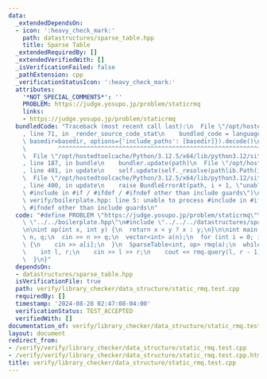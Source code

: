 ```yaml
---
data:
  _extendedDependsOn:
  - icon: ':heavy_check_mark:'
    path: datastructures/sparse_table.hpp
    title: Sparse Table
  _extendedRequiredBy: []
  _extendedVerifiedWith: []
  _isVerificationFailed: false
  _pathExtension: cpp
  _verificationStatusIcon: ':heavy_check_mark:'
  attributes:
    '*NOT_SPECIAL_COMMENTS*': ''
    PROBLEM: https://judge.yosupo.jp/problem/staticrmq
    links:
    - https://judge.yosupo.jp/problem/staticrmq
  bundledCode: "Traceback (most recent call last):\n  File \"/opt/hostedtoolcache/Python/3.12.5/x64/lib/python3.12/site-packages/onlinejudge_verify/documentation/build.py\"\
    , line 71, in _render_source_code_stat\n    bundled_code = language.bundle(stat.path,\
    \ basedir=basedir, options={'include_paths': [basedir]}).decode()\n          \
    \         ^^^^^^^^^^^^^^^^^^^^^^^^^^^^^^^^^^^^^^^^^^^^^^^^^^^^^^^^^^^^^^^^^^^^^^^^^^^^^^^^^\n\
    \  File \"/opt/hostedtoolcache/Python/3.12.5/x64/lib/python3.12/site-packages/onlinejudge_verify/languages/cplusplus.py\"\
    , line 187, in bundle\n    bundler.update(path)\n  File \"/opt/hostedtoolcache/Python/3.12.5/x64/lib/python3.12/site-packages/onlinejudge_verify/languages/cplusplus_bundle.py\"\
    , line 401, in update\n    self.update(self._resolve(pathlib.Path(included), included_from=path))\n\
    \  File \"/opt/hostedtoolcache/Python/3.12.5/x64/lib/python3.12/site-packages/onlinejudge_verify/languages/cplusplus_bundle.py\"\
    , line 400, in update\n    raise BundleErrorAt(path, i + 1, \"unable to process\
    \ #include in #if / #ifdef / #ifndef other than include guards\")\nonlinejudge_verify.languages.cplusplus_bundle.BundleErrorAt:\
    \ verify/boilerplate.hpp: line 5: unable to process #include in #if / #ifdef /\
    \ #ifndef other than include guards\n"
  code: "#define PROBLEM \"https://judge.yosupo.jp/problem/staticrmq\"\n\n#include\
    \ \"../../boilerplate.hpp\"\n#include \"../../../datastructures/sparse_table.hpp\"\
    \n\nint op(int x, int y) {\n  return x < y ? x : y;\n}\n\nint main() {\n  int\
    \ n, q;\n  cin >> n >> q;\n  vector<int> a(n);\n  for (int i = 0; i < n; i++)\
    \ {\n    cin >> a[i];\n  }\n  SparseTable<int, op> rmq(a);\n  while (q--) {\n\
    \    int l, r;\n    cin >> l >> r;\n    cout << rmq.query(l, r - 1) << '\\n';\n\
    \  }\n}"
  dependsOn:
  - datastructures/sparse_table.hpp
  isVerificationFile: true
  path: verify/library_checker/data_structure/static_rmq.test.cpp
  requiredBy: []
  timestamp: '2024-08-28 02:47:08-04:00'
  verificationStatus: TEST_ACCEPTED
  verifiedWith: []
documentation_of: verify/library_checker/data_structure/static_rmq.test.cpp
layout: document
redirect_from:
- /verify/verify/library_checker/data_structure/static_rmq.test.cpp
- /verify/verify/library_checker/data_structure/static_rmq.test.cpp.html
title: verify/library_checker/data_structure/static_rmq.test.cpp
---
```

